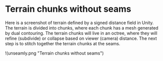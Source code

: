 # Terrain chunks without seams

Here is a screenshot of terrain defined by a signed distance field in Unity. The terrain is divided into chunks, where each chunk has a mesh generated by dual contouring. The terrain chunks will live in an octree, where they will refine (subdivide) or collapse based on viewer (camera) distance. The next step is to stitch together the terrain chunks at the seams.

!(unseamly.png "Terrain chunks without seams")

